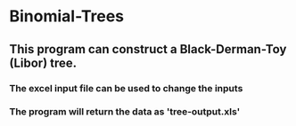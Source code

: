 # Binomial-Trees

## This program can construct a Black-Derman-Toy (Libor) tree. 

### The excel input file can be used to change the inputs

### The program will return the data as 'tree-output.xls'
